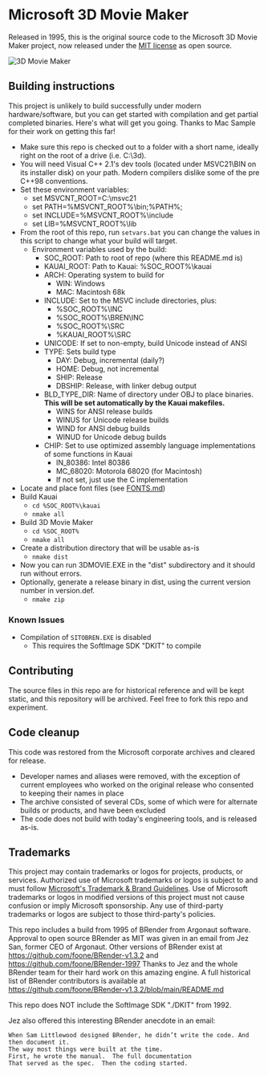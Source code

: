 # Microsoft 3D Movie Maker

Released in 1995, this is the original source code to the Microsoft 3D Movie Maker project, now released
under the [MIT license](LICENSE) as open source.

![3D Movie Maker](https://github.com/microsoft/Microsoft-3D-Movie-Maker/blob/main/IMG/3dmovie.jpg?raw=true)

## Building instructions

This project is unlikely to build successfully under modern hardware/software, but you can get started with compilation and get partial completed binaries. Here's what will get you going. Thanks to Mac Sample for their work on getting this far!

- Make sure this repo is checked out to a folder with a short name, ideally right on the root of a drive (i.e. C:\3d).
- You will need Visual C++ 2.1's dev tools (located under MSVC21\BIN on its installer disk) on your path. Modern compilers dislike some of the pre C++98 conventions.
- Set these environment variables:
  - set MSVCNT_ROOT=C:\msvc21
  - set PATH=%MSVCNT_ROOT%\bin;%PATH%;
  - set INCLUDE=%MSVCNT_ROOT%\include
  - set LIB=%MSVCNT_ROOT%\lib
- From the root of this repo, run ```setvars.bat``` you can change the values in this script to change what your build will target.
  - Environment variables used by the build:
    - SOC_ROOT: Path to root of repo (where this README.md is)
    - KAUAI_ROOT: Path to Kauai: %SOC_ROOT%\kauai
    - ARCH: Operating system to build for
      - WIN: Windows
      - MAC: Macintosh 68k
    - INCLUDE: Set to the MSVC include directories, plus:
      - %SOC_ROOT%\INC
      - %SOC_ROOT%\BREN\INC
      - %SOC_ROOT%\SRC
      - %KAUAI_ROOT%\SRC
    - UNICODE: If set to non-empty, build Unicode instead of ANSI
    - TYPE: Sets build type
      - DAY: Debug, incremental (daily?)
      - HOME: Debug, not incremental
      - SHIP: Release
      - DBSHIP: Release, with linker debug output
    - BLD_TYPE_DIR: Name of directory under OBJ to place binaries. **This will be set automatically by the Kauai makefiles.**
      - WINS for ANSI release builds
      - WINUS for Unicode release builds
      - WIND for ANSI debug builds
      - WINUD for Unicode debug builds
    - CHIP: Set to use optimized assembly language implementations of some functions in Kauai
      - IN_80386: Intel 80386
      - MC_68020: Motorola 68020 (for Macintosh)
      - If not set, just use the C implementation
- Locate and place font files (see [FONTS.md](FONTS.md))
- Build Kauai
  - `cd %SOC_ROOT%\kauai`
  - `nmake all`
- Build 3D Movie Maker
  - `cd %SOC_ROOT%`
  - `nmake all`
- Create a distribution directory that will be usable as-is
  - `nmake dist`
- Now you can run 3DMOVIE.EXE in the "dist" subdirectory and it should run without errors.
- Optionally, generate a release binary in dist, using the current version number in version.def.
  - `nmake zip`

### Known Issues

- Compilation of `SITOBREN.EXE` is disabled
  - This requires the SoftImage SDK "DKIT" to compile


## Contributing

The source files in this repo are for historical reference and will be kept static, and this repository will
be archived. Feel free to fork this repo and experiment.

## Code cleanup

This code was restored from the Microsoft corporate archives and cleared for release.

- Developer names and aliases were removed, with the exception of current employees who worked on the
  original release who consented to keeping their names in place
- The archive consisted of several CDs, some of which were for alternate builds or products, and
  have been excluded
- The code does not build with today's engineering tools, and is released as-is.

## Trademarks

This project may contain trademarks or logos for projects, products, or services. Authorized use of Microsoft 
trademarks or logos is subject to and must follow 
[Microsoft's Trademark & Brand Guidelines](https://www.microsoft.com/en-us/legal/intellectualproperty/trademarks/usage/general).
Use of Microsoft trademarks or logos in modified versions of this project must not cause confusion or imply Microsoft sponsorship.
Any use of third-party trademarks or logos are subject to those third-party's policies.

This repo includes a build from 1995 of BRender from Argonaut software. Approval to open source BRender as MIT was given in an email from Jez San, former CEO of Argonaut. Other versions of BRender exist at https://github.com/foone/BRender-v1.3.2 and https://github.com/foone/BRender-1997 Thanks to Jez and the whole BRender team for their hard work on this amazing engine. A full historical list of BRender contributors is available at https://github.com/foone/BRender-v1.3.2/blob/main/README.md 

This repo does NOT include the SoftImage SDK "./DKIT" from 1992.

Jez also offered this interesting BRender anecdote in an email:

```
When Sam Littlewood designed BRender, he didn’t write the code. And then document it.  
The way most things were built at the time.
First, he wrote the manual.  The full documentation
That served as the spec.  Then the coding started.
```


